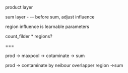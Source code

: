 product layer

sum layer - 
-- before sum, adjust influence
    

region influence is learnable parameters

count_filder * regions?

===

prod -> maxpool -> cotaminate -> sum

prod -> contaminate by neibour overlapper region ->sum